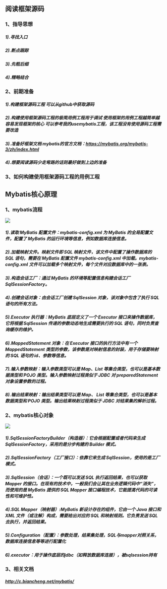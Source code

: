 ## 阅读框架源码
### 1、指导思想
##### 1).寻找入口
##### 2).断点跟踪
##### 3).先粗后细
##### 4).精略结合
### 2、前期准备
##### 1).构建框架源码工程  可以从github中获取源码
##### 2).构建使用框架源码工程的极简用例工程用于调试 使用框架的用例工程越简单越容易发现框架的核心  可以参考我的usemybatis工程，该工程没有使用源码工程需要改造
##### 3).准备好框架文档  mybatis的官方文档：https://mybatis.org/mybatis-3/zh/index.html
##### 4).想要阅读源码少走弯路的话则最好做到上边的准备
### 3、如何构建使用框架源码工程的用例工程
## Mybatis核心原理
### 1、mybatis流程
![](https://github.com/lzp16/minimybatis/blob/master/src/main/resources/images/mybatis-process.png)
##### 1).读取 MyBatis 配置文件：mybatis-config.xml 为 MyBatis 的全局配置文件，配置了 MyBatis 的运行环境等信息，例如数据库连接信息。
##### 2).加载映射文件。映射文件即 SQL 映射文件，该文件中配置了操作数据库的 SQL 语句，需要在 MyBatis 配置文件 mybatis-config.xml 中加载。mybatis-config.xml 文件可以加载多个映射文件，每个文件对应数据库中的一张表。
##### 3).构造会话工厂：通过 MyBatis 的环境等配置信息构建会话工厂 SqlSessionFactory。
##### 4).创建会话对象：由会话工厂创建 SqlSession 对象，该对象中包含了执行 SQL 语句的所有方法。
##### 5).Executor 执行器：MyBatis 底层定义了一个 Executor 接口来操作数据库，它将根据 SqlSession 传递的参数动态地生成需要执行的 SQL 语句，同时负责查询缓存的维护。
##### 6).MappedStatement 对象：在 Executor 接口的执行方法中有一个 MappedStatement 类型的参数，该参数是对映射信息的封装，用于存储要映射的 SQL 语句的 id、参数等信息。
##### 7).输入参数映射：输入参数类型可以是 Map、List 等集合类型，也可以是基本数据类型和 POJO 类型。输入参数映射过程类似于 JDBC 对 preparedStatement 对象设置参数的过程。
##### 8).输出结果映射：输出结果类型可以是 Map、 List 等集合类型，也可以是基本数据类型和 POJO 类型。输出结果映射过程类似于 JDBC 对结果集的解析过程。
### 2、mybatis核心对象
![](https://github.com/lzp16/minimybatis/blob/master/src/main/resources/images/mybatis-component-relation.png)
##### 1).SqlSessionFactoryBuilder（构造器）：它会根据配置或者代码来生成 SqlSessionFactory，采用的是分步构建的 Builder 模式。  
##### 2).SqlSessionFactory（工厂接口）：依靠它来生成 SqlSession，使用的是工厂模式。
##### 3).SqlSession（会话）：一个既可以发送 SQL 执行返回结果，也可以获取 Mapper 的接口。在现有的技术中，一般我们会让其在业务逻辑代码中“消失”，而使用的是 MyBatis 提供的 SQL Mapper 接口编程技术，它能提高代码的可读性和可维护性。
##### 4).SQL Mapper（映射器）:MyBatis 新设计存在的组件，它由一个 Java 接口和 XML 文件（或注解）构成，需要给出对应的 SQL 和映射规则。它负责发送 SQL 去执行，并返回结果。
##### 5).Configuration（配置）：参数处理，结果集处理，SQL与mapper对照关系，数据库连接信息等等进行配置化
##### 6).executor：用于操作底层的jdbc（如释放数据库连接），被sqlsession持有
### 3、相关文档
##### http://c.biancheng.net/mybatis/
